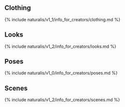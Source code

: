 ## Clothing

{% include naturalis/v1_1/info_for_creators/clothing.md %}

## Looks

{% include naturalis/v1_2/info_for_creators/looks.md %}

## Poses

{% include naturalis/v1_0/info_for_creators/poses.md %}

## Scenes

{% include naturalis/v1_2/info_for_creators/scenes.md %}
